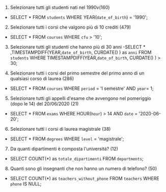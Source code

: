 

1. Selezionare tutti gli studenti nati nel 1990v(160)
- SELECT * 
FROM `students` 
WHERE YEAR(`date_of_birth`) = '1990';

2. Selezionare tutti i corsi che valgono più di 10 crediti (479)
- SELECT * 
FROM `courses` 
WHERE `cfu` > '10';

3. Selezionare tutti gli studenti che hanno più di 30 anni
-SELECT * ,TIMESTAMPDIFF(YEAR,`date_of_birth`, CURDATE() ) as `anni`
FROM `students` 
WHERE TIMESTAMPDIFF(YEAR,`date_of_birth`, CURDATE() ) > 30;

4. Selezionare tutti i corsi del primo semestre del primo anno di un qualsiasi corso di
laurea (286)
- SELECT * FROM `courses` WHERE `period` = 'I semestre' AND `year`= 1;

5. Selezionare tutti gli appelli d'esame che avvengono nel pomeriggio (dopo le 14) del
20/06/2020 (21)
- SELECT * FROM `exams` WHERE HOUR(`hour`) > 14 AND `date` = '2020-06-20';

6. Selezionare tutti i corsi di laurea magistrale (38)
- SELECT * FROM `degrees` WHERE `level` = 'magistrale';

7. Da quanti dipartimenti è composta l'università? (12)
- SELECT COUNT(*) as `totale_dipartimenti` FROM `departments`;

8. Quanti sono gli insegnanti che non hanno un numero di telefono? (50)
- SELECT COUNT(*) as `teachers_without_phone`  FROM `teachers` WHERE `phone` IS NULL;